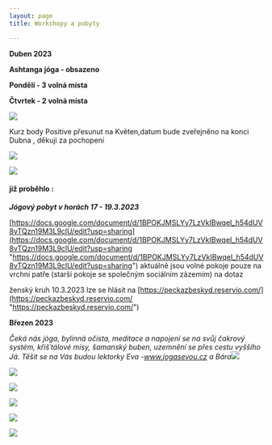 ```yaml
---
layout: page
title: Workshopy a pobyty

---
```

**Duben 2023**

**Ashtanga jóga - obsazeno**

**Pondělí - 3 volná místa**

**Čtvrtek - 2 volná místa**

![](/uploads/ahtanga-yoga.png)

Kurz body Positive přesunut na Květen,datum bude zveřejněno na konci Dubna , děkuji za pochopení 

![](/uploads/1.png)

![](/uploads/2.png)

#### již proběhlo :

**_Jógový pobyt v horách 17 - 19.3.2023_**

[https://docs.google.com/document/d/1BPOKJMSLYy7LzVkIBwqeI_h54dUV8vTQzn19M3L9clU/edit?usp=sharing](https://docs.google.com/document/d/1BPOKJMSLYy7LzVkIBwqeI_h54dUV8vTQzn19M3L9clU/edit?usp=sharing "https://docs.google.com/document/d/1BPOKJMSLYy7LzVkIBwqeI_h54dUV8vTQzn19M3L9clU/edit?usp=sharing") aktuálně jsou volné pokoje pouze na vrchní patře (starší pokoje se společným sociálním zázemím) na dotaz

ženský kruh 10.3.2023 lze se hlásit na [https://peckazbeskyd.reservio.com/](https://peckazbeskyd.reservio.com/ "https://peckazbeskyd.reservio.com/")

**Březen 2023**

_Čeká nás jóga, bylinná očista, meditace a napojení se na svůj čakrový systém, křiš´tálové mísy, šamanský buben, uzemnění se přes cestu vyššího Já. Těšit se na Vás budou lektorky Eva -www.jogasevou.cz a Bára_![](/uploads/srdecne-vas-zveme-na-myseriozni-cestu-cakrovym-sysemem-6.png)

![](/uploads/page0001-2.jpg)

![](/uploads/vanocni-prodlouzena-lekce-jogy-page0001.jpg)

![](/uploads/harmonizace-a-zvukomeditace-kristalovymi-misami-page0001.jpg)

![](/uploads/meditace-zvukem-page0001mail.jpg)

![](/uploads/meditace-zvukem-page0001.jpg)